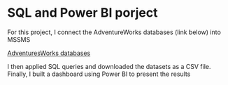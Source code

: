 # SQL and Power BI porject


For this project, I connect the AdventureWorks databases (link below) into MSSMS

[AdventuresWorks databases](https://docs.microsoft.com/en-us/sql/samples/adventureworks-install-configure?view=sql-server-ver15&tabs=ssms)


I then applied SQL queries and downloaded the datasets as a CSV file. Finally, I built a dashboard using Power BI to present the results
